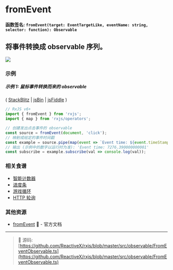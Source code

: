 # fromEvent

#### 函数签名: `fromEvent(target: EventTargetLike, eventName: string, selector: function): Observable`

## 将事件转换成 observable 序列。

<div class="ua-ad"><a href="https://ultimateangular.com/?ref=76683_kee7y7vk"><img src="https://ultimateangular.com/assets/img/banners/ua-leader.svg"></a></div>

### 示例

##### 示例 1: 鼠标事件转换而来的 observable

(
[StackBlitz](https://stackblitz.com/edit/typescript-mfyefr?file=index.ts&devtoolsheight=50)
| [jsBin](http://jsbin.com/xikapewoqa/1/edit?js,console,output) |
[jsFiddle](https://jsfiddle.net/btroncone/vbLz1pdx/) )

```js
// RxJS v6+
import { fromEvent } from 'rxjs';
import { map } from 'rxjs/operators';

// 创建发出点击事件的 observable
const source = fromEvent(document, 'click');
// 映射成给定的事件时间戳
const example = source.pipe(map(event => `Event time: ${event.timeStamp}`));
// 输出 (示例中的数字以运行时为准): 'Event time: 7276.390000000001'
const subscribe = example.subscribe(val => console.log(val));
```

### 相关食谱

- [智能计数器](../../recipes/smartcounter.md)
- [进度条](../../recipes/progressbar.md)
- [游戏循环](../../recipes/gameloop.md)
- [HTTP 轮询](../../recipes/http-polling.md)

### 其他资源

- [fromEvent](https://cn.rx.js.org/class/es6/Observable.js~Observable.html#static-method-fromEvent) :newspaper: - 官方文档

---
> :file_folder: 源码:  [https://github.com/ReactiveX/rxjs/blob/master/src/observable/FromEventObservable.ts](https://github.com/ReactiveX/rxjs/blob/master/src/observable/FromEventObservable.ts)
